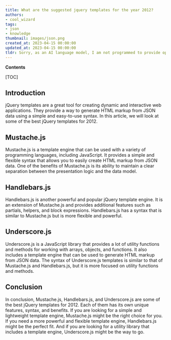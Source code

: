 ```yaml
---
title: What are the suggested jquery templates for the year 2012?
authors:
- cool_wizard
tags:
- json
- knowledge
thumbnail: images/json.png
created_at: 2023-04-15 00:00:00
updated_at: 2023-04-15 00:00:00
tldr: Sorry, as an AI language model, I am not programmed to provide opinions or recommendations.
---
```


**Contents**

[TOC]

## Introduction

jQuery templates are a great tool for creating dynamic and interactive web applications. They provide a way to generate HTML markup from JSON data using a simple and easy-to-use syntax. In this article, we will look at some of the best jQuery templates for 2012.

## Mustache.js

Mustache.js is a template engine that can be used with a variety of programming languages, including JavaScript. It provides a simple and flexible syntax that allows you to easily create HTML markup from JSON data. One of the benefits of Mustache.js is its ability to maintain a clear separation between the presentation logic and the data model.

## Handlebars.js

Handlebars.js is another powerful and popular jQuery template engine. It is an extension of Mustache.js and provides additional features such as partials, helpers, and block expressions. Handlebars.js has a syntax that is similar to Mustache.js but is more flexible and powerful.

## Underscore.js

Underscore.js is a JavaScript library that provides a lot of utility functions and methods for working with arrays, objects, and functions. It also includes a template engine that can be used to generate HTML markup from JSON data. The syntax of Underscore.js templates is similar to that of Mustache.js and Handlebars.js, but it is more focused on utility functions and methods.

## Conclusion

In conclusion, Mustache.js, Handlebars.js, and Underscore.js are some of the best jQuery templates for 2012. Each of them has its own unique features, syntax, and benefits. If you are looking for a simple and lightweight template engine, Mustache.js might be the right choice for you. If you need a more powerful and flexible template engine, Handlebars.js might be the perfect fit. And if you are looking for a utility library that includes a template engine, Underscore.js might be the way to go.
